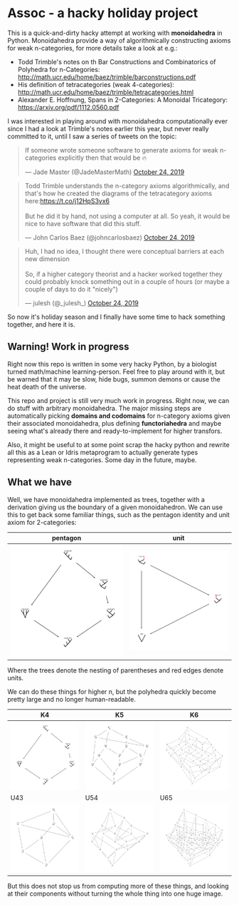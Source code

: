 # Assoc - a hacky holiday project

This is a quick-and-dirty hacky attempt at working with **monoidahedra** in Python.
Monoidahedra provide a way of algorithmically constructing axioms for weak n-categories, for more details take a look at e.g.:

- Todd Trimble's notes on th Bar Constructions and Combinatorics of Polyhedra for n-Categories: http://math.ucr.edu/home/baez/trimble/barconstructions.pdf
- His definition of tetracategories (weak 4-categories): http://math.ucr.edu/home/baez/trimble/tetracategories.html
- Alexander E. Hoffnung, Spans in 2-Categories: A Monoidal Tricategory: https://arxiv.org/pdf/1112.0560.pdf

I was interested in playing around with monoidahedra computationally ever since I had a look at Trimble's notes earlier this year,
but never really committed to it, until I saw a series of tweets on the topic:

<blockquote class="twitter-tweet"><p lang="en" dir="ltr">
If someone wrote someone software to generate axioms for weak n-categories explicitly then that would be 🔥</p>&mdash; Jade Master (@JadeMasterMath)
<a href="https://twitter.com/JadeMasterMath/status/1187416737878142977?ref_src=twsrc%5Etfw">October 24, 2019</a></blockquote>

<blockquote class="twitter-tweet"><p lang="en" dir="ltr">
Todd Trimble understands the n-category axioms algorithmically, and that&#39;s how he created the diagrams of the tetracategory axioms here:<a href="https://t.co/j12HpS3vx6">https://t.co/j12HpS3vx6</a><br><br>But he did it by hand, not using a computer at all. So yeah, it would be nice to have software that did this stuff.</p>&mdash; John Carlos Baez (@johncarlosbaez)
<a href="https://twitter.com/johncarlosbaez/status/1187453007899717632?ref_src=twsrc%5Etfw">October 24, 2019</a></blockquote>

<blockquote class="twitter-tweet"><p lang="en" dir="ltr">
Huh, I had no idea, I thought there were conceptual barriers at each new dimension<br><br>So, if a higher category theorist and a hacker worked together they could probably knock something out in a couple of hours (or maybe a couple of days to do it &quot;nicely&quot;)</p>&mdash; julesh (@_julesh_)
<a href="https://twitter.com/_julesh_/status/1187454990559956992?ref_src=twsrc%5Etfw">October 24, 2019</a></blockquote>

So now it's holiday season and I finally have some time to hack something together, and here it is.

## Warning! Work in progress

Right now this repo is written in some very hacky Python, by a biologist turned math/machine learning-person.
Feel free to play around with it, but be warned that it may be slow, hide bugs, summon demons or cause the heat death of the universe.

This repo and project is still very much work in progress. Right now, we can do stuff with arbitrary monoidahedra.
The major missing steps are automatically picking **domains and codomains** for n-category axioms given their associated
monoidahedra, plus defining **functoriahedra** and maybe seeing what's already there and ready-to-implement for higher transfors.

Also, it might be useful to at some point scrap the hacky python and rewrite all this as a Lean or Idris metaprogram to
actually generate types representing weak n-categories. Some day in the future, maybe.

## What we have

Well, we have monoidahedra implemented as trees, together with a derivation giving us the boundary of a given monoidahedron.
We can use this to get back some familiar things, such as the pentagon identity and unit axiom for 2-categories:

|pentagon|unit|
|-----------------------------------|-----------------------------|
| ![pentagon identity](assets/K4.png) | ![unit axiom](assets/U32.png) |

Where the trees denote the nesting of parentheses and red edges denote units.

We can do these things for higher n, but the polyhedra quickly become pretty large and no longer human-readable.

|K4|K5|K6|
|--|--|--|
| ![k4](assets/K4.png) | ![k5](assets/K5.png) | ![k6](assets/K6.png) |
|U43|U54|U65|
| ![U43](assets/U43.png) | ![U54](assets/U54.png) | ![U65](assets/U65.png) |

But this does not stop us from computing more of these things, and looking at their components without
turning the whole thing into one huge image.


